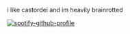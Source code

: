 i like castordei and im heavily brainrotted


[![spotify-github-profile](https://spotify-github-profile.kittinanx.com/api/view?uid=hbv4kmyea3np6m6bvyacxfgvc&cover_image=true&theme=novatorem&show_offline=false&background_color=7b1919&interchange=false&bar_color=f2da97&bar_color_cover=false)](https://github.com/kittinan/spotify-github-profile)
